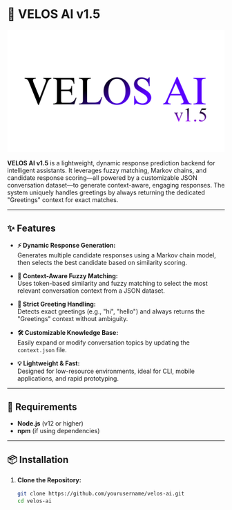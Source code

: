 # 🚀 VELOS AI v1.5

![VELOS AI v1.5 Logo](https://raw.githubusercontent.com/DOSaAI/VELOS-AI-v1.5/refs/heads/main/img/logo.png)

**VELOS AI v1.5** is a lightweight, dynamic response prediction backend for intelligent assistants. It leverages fuzzy matching, Markov chains, and candidate response scoring—all powered by a customizable JSON conversation dataset—to generate context-aware, engaging responses. The system uniquely handles greetings by always returning the dedicated "Greetings" context for exact matches.

---

## ✨ Features

- **⚡ Dynamic Response Generation:**  
  Generates multiple candidate responses using a Markov chain model, then selects the best candidate based on similarity scoring.

- **🔎 Context-Aware Fuzzy Matching:**  
  Uses token-based similarity and fuzzy matching to select the most relevant conversation context from a JSON dataset.

- **🎉 Strict Greeting Handling:**  
  Detects exact greetings (e.g., "hi", "hello") and always returns the "Greetings" context without ambiguity.

- **🛠️ Customizable Knowledge Base:**  
  Easily expand or modify conversation topics by updating the `context.json` file.

- **💡 Lightweight & Fast:**  
  Designed for low-resource environments, ideal for CLI, mobile applications, and rapid prototyping.

---

## 📝 Requirements

- **Node.js** (v12 or higher)
- **npm** (if using dependencies)

---

## 📦 Installation

1. **Clone the Repository:**
   ```bash
   git clone https://github.com/yourusername/velos-ai.git
   cd velos-ai
